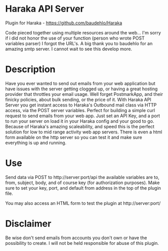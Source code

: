# Haraka API Server

Plugin for Haraka - https://github.com/baudehlo/Haraka

Code pieced together using multiple resources around the web... I'm sorry if i did not honor the use of your function (person who wrote POST variables parser) I forgot the URL's. A big thank you to baudehlo for an amazing smtp server. I cannot wait to see this develop more.

# Description

Have you ever wanted to send out emails from your web application but have issues with the server getting clogged up, or having a great hosting provider that throttles your email usage. Well forget PostmarkApp, and their finicky policies, about bulk sending, or the price of it. With Haraka API Server you get instant access to Haraka's Outbound mail class via HTTP access, via the POST server variables. Perfect for building a simple curl request to send emails from your web app. Just set an API Key, and a port to run your server on load it in your Haraka config and your good to go. Because of Haraka's amazing scaleability, and speed this is the perfect solution for low to mid range activity web app servers. There is even a html form available on the http server so you can test it and make sure everything is up and running.

# Use

Send data via POST to http://server:port/api the available variables are to, from, subject, body, and of course key (for authorization purposes).
Make sure to set your key, port, and default from address in the top of the plugin file.

You may also access an HTML form to test the plugin at http://server:port/

# Disclaimer

Be wise don't send emails from accounts you don't own or have the possibility to create.
I will not be held responsible for abuse of this plugin.